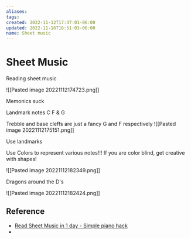 ```yaml
---
aliases: 
tags: 
created: 2022-11-12T17:47:01-06:00
updated: 2022-11-16T16:51:03-06:00
name: Sheet music
---
```

# Sheet Music

Reading sheet music

![[Pasted image 20221112174723.png]]

Memonics suck

Landmark notes
C F & G

Trebble and base cleffs are just a fancy G and F respectively 
![[Pasted image 20221112175151.png]]

Use landmarks

Use Colors to represent various notes!!!
If you are color blind, get creative with shapes!

![[Pasted image 20221112182349.png]]

Dragons around the D's

![[Pasted image 20221112182424.png]]

## Reference

- [Read Sheet Music in 1 day - Simple piano hack](https://www.youtube.com/watch?v=_fomPvex5_g)
- 